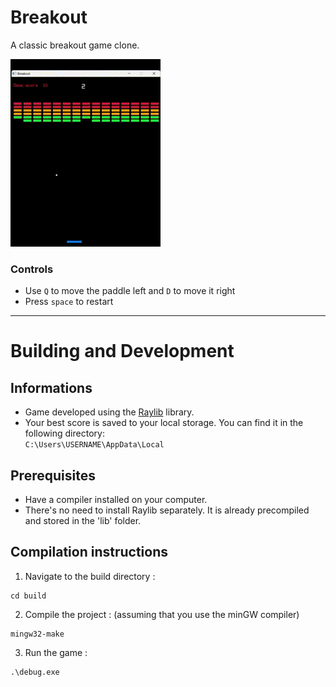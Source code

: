 # Breakout

A classic breakout game clone.

![Gameplay](https://github.com/EzTaah/cpp-breakout/blob/main/assets/gameplay.gif)


### Controls
- Use `Q` to move the paddle left and `D` to move it right
- Press `space` to restart

---

# Building and Development

## Informations
- Game developed using the [Raylib](https://www.raylib.com/) library.
- Your best score is saved to your local storage. You can find it in the following directory:  
```C:\Users\USERNAME\AppData\Local```

## Prerequisites
- Have a compiler installed on your computer.
- There's no need to install Raylib separately. It is already precompiled and stored in the 'lib' folder.

## Compilation instructions

1. Navigate to the build directory : 
```
cd build 
```

2. Compile the project : (assuming that you use the minGW compiler)   
``` 
mingw32-make 
```

3. Run the game :   
```
.\debug.exe
```
